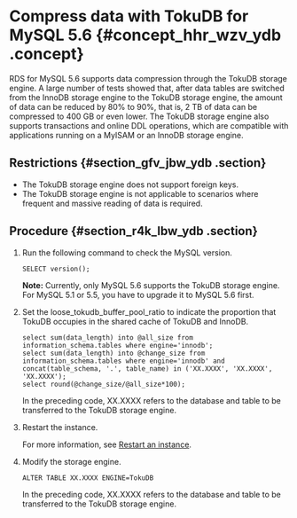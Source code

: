 # Compress data with TokuDB for MySQL 5.6 {#concept_hhr_wzv_ydb .concept}

RDS for MySQL 5.6 supports data compression through the TokuDB storage engine. A large number of tests showed that, after data tables are switched from the InnoDB storage engine to the TokuDB storage engine, the amount of data can be reduced by 80% to 90%, that is, 2 TB of data can be compressed to 400 GB or even lower. The TokuDB storage engine also supports transactions and online DDL operations, which are compatible with applications running on a MyISAM or an InnoDB storage engine.

## Restrictions {#section_gfv_jbw_ydb .section}

-   The TokuDB storage engine does not support foreign keys.
-   The TokuDB storage engine is not applicable to scenarios where frequent and massive reading of data is required.

## Procedure {#section_r4k_lbw_ydb .section}

1.  Run the following command to check the MySQL version.

    ```
    SELECT version();
    ```

    **Note:** Currently, only MySQL 5.6 supports the TokuDB storage engine. For MySQL 5.1 or 5.5, you have to upgrade it to MySQL 5.6 first.

2.  Set the loose\_tokudb\_buffer\_pool\_ratio to indicate the proportion that TokuDB occupies in the shared cache of TokuDB and InnoDB.

    ```
    select sum(data_length) into @all_size from information_schema.tables where engine='innodb';
    select sum(data_length) into @change_size from information_schema.tables where engine='innodb' and concat(table_schema, '.', table_name) in ('XX.XXXX', 'XX.XXXX', 'XX.XXXX');    
    select round(@change_size/@all_size*100);
    ```

    In the preceding code, XX.XXXX refers to the database and table to be transferred to the TokuDB storage engine.

3.  Restart the instance.

    For more information, see [Restart an instance](https://www.alibabacloud.com/help/doc-detail/26177.htm).

4.  Modify the storage engine.

    ```
    ALTER TABLE XX.XXXX ENGINE=TokuDB
    ```

    In the preceding code, XX.XXXX refers to the database and table to be transferred to the TokuDB storage engine.


